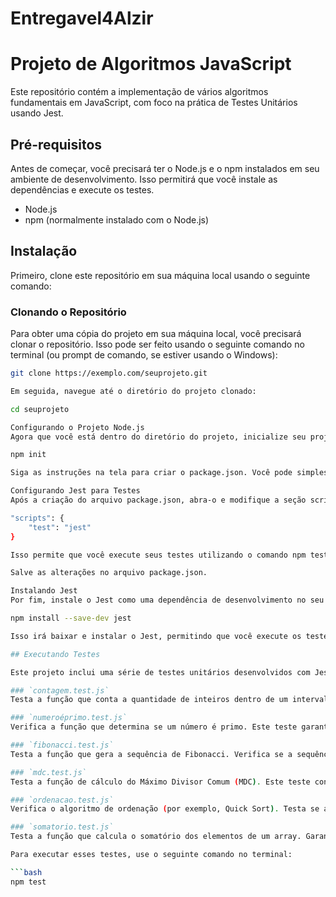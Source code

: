# Entregavel4Alzir

# Projeto de Algoritmos JavaScript

Este repositório contém a implementação de vários algoritmos fundamentais em JavaScript, com foco na prática de Testes Unitários usando Jest.

## Pré-requisitos

Antes de começar, você precisará ter o Node.js e o npm instalados em seu ambiente de desenvolvimento. Isso permitirá que você instale as dependências e execute os testes.

- Node.js
- npm (normalmente instalado com o Node.js)

## Instalação

Primeiro, clone este repositório em sua máquina local usando o seguinte comando:

### Clonando o Repositório

Para obter uma cópia do projeto em sua máquina local, você precisará clonar o repositório. Isso pode ser feito usando o seguinte comando no terminal (ou prompt de comando, se estiver usando o Windows):

```bash
git clone https://exemplo.com/seuprojeto.git

Em seguida, navegue até o diretório do projeto clonado:

cd seuprojeto

Configurando o Projeto Node.js
Agora que você está dentro do diretório do projeto, inicialize seu projeto Node.js. Isso criará um arquivo package.json no seu projeto, que é usado para gerenciar as dependências do projeto:

npm init

Siga as instruções na tela para criar o package.json. Você pode simplesmente pressionar Enter para aceitar as configurações padrão se desejar.

Configurando Jest para Testes
Após a criação do arquivo package.json, abra-o e modifique a seção scripts para configurar o Jest como seu framework de teste:

"scripts": {
    "test": "jest"
}

Isso permite que você execute seus testes utilizando o comando npm test, que por sua vez chamará o Jest.

Salve as alterações no arquivo package.json.

Instalando Jest
Por fim, instale o Jest como uma dependência de desenvolvimento no seu projeto:

npm install --save-dev jest

Isso irá baixar e instalar o Jest, permitindo que você execute os testes unitários escritos para o seu projeto.

## Executando Testes

Este projeto inclui uma série de testes unitários desenvolvidos com Jest para validar a lógica dos algoritmos implementados. Abaixo estão os detalhes sobre cada arquivo de teste e as funções que eles testam:

### `contagem.test.js`
Testa a função que conta a quantidade de inteiros dentro de um intervalo específico em um array. Verifica se a função conta corretamente os números que estão dentro dos limites definidos e são inteiros.

### `numeroéprimo.test.js`
Verifica a função que determina se um número é primo. Este teste garante que a função identifique corretamente números primos e não primos.

### `fibonacci.test.js`
Testa a função que gera a sequência de Fibonacci. Verifica se a sequência é gerada corretamente para um determinado número de termos.

### `mdc.test.js`
Testa a função de cálculo do Máximo Divisor Comum (MDC). Este teste confirma se a função calcula corretamente o MDC para pares de números.

### `ordenacao.test.js`
Verifica o algoritmo de ordenação (por exemplo, Quick Sort). Testa se a função consegue ordenar corretamente uma variedade de arrays, incluindo arrays com números negativos e positivos.

### `somatorio.test.js`
Testa a função que calcula o somatório dos elementos de um array. Garante que a função some corretamente todos os elementos, independentemente de serem positivos ou negativos.

Para executar esses testes, use o seguinte comando no terminal:

```bash
npm test
